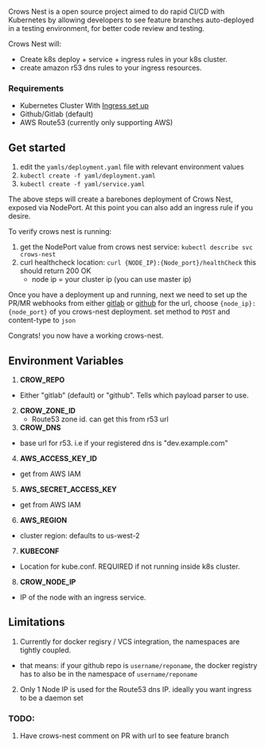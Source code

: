 Crows Nest is a open source project aimed to do rapid CI/CD with Kubernetes by allowing developers to
see feature branches auto-deployed in a testing environment, for better code review
and testing.


Crows Nest will:
* Create k8s deploy + service + ingress rules in your k8s cluster.
* create amazon r53 dns rules to your ingress resources.



### Requirements

* Kubernetes Cluster With [Ingress set up](https://github.com/kubernetes/ingress)
* Github/Gitlab (default)
* AWS Route53 (currently only supporting AWS)

## Get started

1. edit the `yamls/deployment.yaml` file with relevant environment values
2. `kubectl create -f yaml/deployment.yaml`
3. `kubectl create -f yaml/service.yaml`

The above steps will create a barebones deployment of Crows Nest, exposed via NodePort. At this point
you can also add an ingress rule if you desire.

To verify crows nest is running:

1. get the NodePort value from crows nest service: `kubectl describe svc crows-nest`
2. curl healthcheck location: `curl {NODE_IP}:{Node_port}/healthCheck` this should return 200 OK
    * node ip = your cluster ip (you can use master ip)

Once you have a deployment up and running, next we need to set up the PR/MR webhooks
from either [gitlab](https://docs.gitlab.com/ce/user/project/integrations/webhooks.html) or [github](https://developer.github.com/webhooks/creating/)
for the url, choose `{node_ip}:{node_port}` of you crows-nest deployment. set method to `POST` and content-type to `json`

Congrats! you now have a working crows-nest.

## Environment Variables
1. **CROW_REPO**
 * Either "gitlab" (default) or "github". Tells which payload parser to use.
2. **CROW_ZONE_ID**
    * Route53 zone id. can get this from r53 url
3. **CROW_DNS**
 * base url for r53. i.e if your registered dns is "dev.example.com"

4. **AWS_ACCESS_KEY_ID**
 * get from AWS IAM
5. **AWS_SECRET_ACCESS_KEY**
 * get from AWS IAM
6. **AWS_REGION**
 * cluster region: defaults to us-west-2
7. **KUBECONF**
 * Location for kube.conf. REQUIRED if not running inside k8s cluster.
8. **CROW_NODE_IP**
 * IP of the node with an ingress service.

## Limitations
1. Currently for docker regisry / VCS integration, the namespaces are tightly coupled.
 * that means: if your github repo is `username/reponame`, the docker registry has to also be in the namespace of `username/reponame`
2. Only 1 Node IP is used for the Route53 dns IP. ideally you want ingress to be a daemon set




### TODO:
1. Have crows-nest comment on PR with url to see feature branch